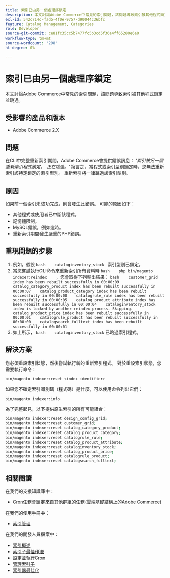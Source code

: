 ```yaml
---
title: 索引已由另一個處理序鎖定
description: 本文討論Adobe Commerce中常見的索引問題，該問題導致索引被其他程式鎖定並跳過。
exl-id: 542c714c-fad5-4f0e-9757-d90044c36bfc
feature: Catalog Management, Categories
role: Developer
source-git-commit: ce81fc35cc5b7477fc5b3cd5f36a4ff65280e6a0
workflow-type: tm+mt
source-wordcount: '298'
ht-degree: 0%

---
```


# 索引已由另一個處理序鎖定

本文討論Adobe Commerce中常見的索引問題，該問題導致索引被其他程式鎖定並跳過。

## 受影響的產品和版本

* Adobe Commerce 2.X

## 問題

在CLI中完整重新索引期間，Adobe Commerce會提供錯誤訊息： *&#39;索引被另一個重新索引程式鎖定。 正在跳過。&#39;* 換言之，當程式或索引型別鎖定時，您無法重新索引該特定鎖定的索引型別。 重新索引將一律跳過該索引型別。

## 原因

如果前一個索引未成功完成，則會發生此錯誤。 可能的原因如下：

* 其他程式或使用者已中斷該程式。
* 記憶體限制。
* MySQL錯誤，例如逾時。
* 重新索引期間發生嚴重的PHP錯誤。

## 重現問題的步驟

1. 例如，假設    ```bash    cataloginventory_stock ```    索引型別已鎖定。
1. 當您嘗試執行CLI命令來重新索引所有資料時    ```bash    php bin/magento indexer:reindex    ```，您會取得下列輸出結果：    ```bash    customer_grid index has been rebuilt successfully in 00:00:09    catalog_category_product index has been rebuilt successfully in 00:00:07    catalog_product_category index has been rebuilt successfully in 00:00:00    catalogrule_rule index has been rebuilt successfully in 00:00:05    catalog_product_attribute index has been rebuilt successfully in 00:00:04    cataloginventory_stock index is locked by another reindex process. Skipping.    catalog_product_price index has been rebuilt successfully in 00:00:01    catalogrule_product has been rebuilt successfully in 00:00:00    catalogsearch_fulltext index has been rebuilt successfully in 00:00:01    ```
1. 如上所示，    ```bash    cataloginventory_stock```    已略過索引程式。


## 解決方案

您必須重設索引狀態，然後嘗試執行新的重新索引程式。 對於重設索引狀態，您需要執行命令：

```bash
bin/magento indexer:reset <index identifier>
```

如果您不確定索引識別碼（程式碼）是什麼，可以使用命令列出它們：

```bash
bin/magento indexer:info
```

為了完整起見，以下提供原生索引的所有可能組合：

```bash
bin/magento indexer:reset design_config_grid;
bin/magento indexer:reset customer_grid;
bin/magento indexer:reset catalog_category_product;
bin/magento indexer:reset catalog_product_category;
bin/magento indexer:reset catalogrule_rule;
bin/magento indexer:reset catalog_product_attribute;
bin/magento indexer:reset cataloginventory_stock;
bin/magento indexer:reset catalog_product_price;
bin/magento indexer:reset catalogrule_product;
bin/magento indexer:reset catalogsearch_fulltext;
```


## 相關閱讀

在我們的支援知識庫中：

* [Cron任務會鎖定來自其他群組的任務(雲端基礎結構上的Adobe Commerce)](/help/troubleshooting/miscellaneous/cron-tasks-lock-tasks-from-other-groups.md)

在我們的使用手冊中：

* [索引管理](https://docs.magento.com/user-guide/system/index-management.html?itm_source=merchdocs&amp;itm_medium=search_page&amp;itm_campaign=federated_search&amp;itm_term=reindexing)

在我們的開發人員檔案中：

* [索引概述](https://devdocs.magento.com/guides/v2.3/extension-dev-guide/indexing.html)
* [索引子最佳作法](https://devdocs.magento.com/guides/v2.3/performance-best-practices/configuration.html#indexers)
* [設定並執行Cron](https://devdocs.magento.com/guides/v2.3/config-guide/cli/config-cli-subcommands-cron.html)
* [管理索引子](https://devdocs.magento.com/guides/v2.3/config-guide/cli/config-cli-subcommands-index.html)
* [索引器最佳化](https://devdocs.magento.com/guides/v2.3/extension-dev-guide/indexer-batch.html)
